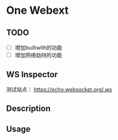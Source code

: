 # One Webext

## TODO

- [ ] 增加builtwith的功能
- [ ] 增加网络劫持的功能

## WS Inspector

测试站点： https://echo.websocket.org/.ws

## Description

## Usage